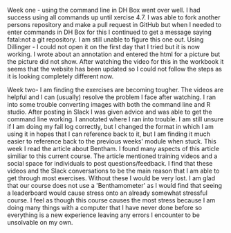 Week one - 
using the command line in DH Box went over well. I had success using all commands up until xercise 4.7. I was able to fork another persons repository and make a pull request in GitHub but when I needed to enter commands in DH Box for this I continued to get a message saying fatal:not a git repository. I am still unable to figure this one out. 
Using Dillinger - I could not open it on the first day that I tried but it is now working. I wrote about an annotation and entered the html for a picture but the picture did not show. After watching the video for this in the workbook it seems that the website has been updated so I could not follow the steps as it is looking completely different now. 


Week two-
I am finding the exercises are becoming tougher. The videos are helpful and I can (usually) resolve the problem I face after watching. I ran into some trouble converting images with both the command line and R studio. After posting in Slack I was given advice and was able to get the command line working. I annotated where I ran into trouble. I am still unsure if I am doing my fail log correctly, but I changed the format in which I am using it in hopes that I can reference back to it, but I am finding it much easier to reference back to the previous weeks' module when stuck. 
This week I read the article about Bentham. I found many aspects of this article similiar to this current course. The article mentioned training videos and a social space for individuals to post questions/feedback. I find that these videos and the Slack conversations to be the main reason that I am able to get through most exercises. Without these I would be very lost. I am glad that our course does not use a 'Benthamometer' as I would find that seeing a leaderboard would cause stress onto an already somewhat stressful course. I feel as though this course causes the most stress because I am doing many things with a computer that I have never done before so everything is a new experience leaving any errors I encounter to be unsolvable on my own. 
